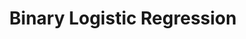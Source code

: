 ---
title: "Binary Logistic Regression"

categories: ['']

tags: ['Binary', 'Logistic', 'Regression']

arabic: ['الانحدار اللوجستي الثنائي']

publishers: ['معجم مصطلحات التعلم الآلي والتعلم العميق وعلم البيانات']

types: "word"

slug: ""
---